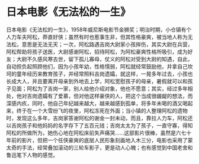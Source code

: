 # 日本电影《无法松的一生》

日本电影《无法松的一生》，1958年威尼斯电影节金狮奖；明治时期，小仓镇有个人力车夫阿松，莽直好侠；虽然有时也惹事生非，但其性格豪爽，被当地人称为无法松，意思是无法无天；一次，阿松路遇吉岗大尉家小孩摔伤，其实大尉在兵营，阿松帮助将孩子送医，大尉感谢阿松，招待阿松，为阿松豪爽性格所吸引，成为好友；大尉不久感风寒去世，留下孤儿寡母，仗义的阿松对受到大尉的知遇，自此，自动担负起照顾他们，因为小孩年幼，性格懦弱，阿松就经常鼓励他，并拿自己坎坷的童年经历来教育孩子，并经常照料吉岗遗孀，就这样，一晃多年过去，小孩也长成大人，并且要离开母亲到外地去上学，阿松宽慰孩子的母亲，暑假就可以和孩子见面；阿松为了吉岗一家，别人给他介绍对象，他也不愿意；其实，经过多年相处，他对吉岗遗孀有了爱慕，但对他这样豪侠的人，把这个当成很龌龊的想法，而深感内疚，同时，他自己年纪越来越大，越来越感到孤单，将多年未喝的酒又喝起来，终于在一个大雪纷飞的夜里，阿松冻死在外面；当小镇的人整理阿松的遗物时，发现这么多年，吉岗家答谢阿松的谢金一封未动，而且，靠拉人力车，阿松还以吉岗孩子和他妈妈的名字存下了五百元钱；吉岗太太为了孩子，一直守寡，得知阿松的所做所为，她伤心地在阿松床前失声痛哭......这部影片很棒，虽然是六七十年前的影片，但把一个任侠豪爽的底层人民形象刻画地入木三分，电影也采用了蒙太奇的手法，经常叠加滚动的三轮车影子，更是动人心魄；也有感觉到中国老舍和鲁迅笔下人物的感觉。